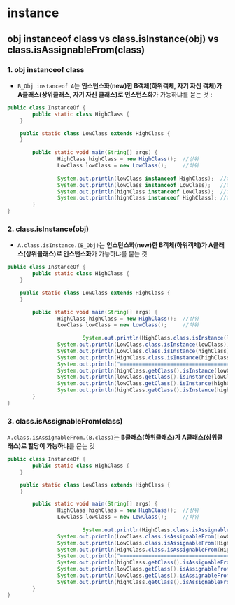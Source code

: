 # instance

## obj instanceof class vs class.isInstance(obj) vs class.isAssignableFrom(class)

### 1. obj instanceof class

- `B_Obj instanceof A`는 **인스턴스화(new)한 B객체(하위객체, 자기 자신 객체)가 A클래스(상위클래스, 자기 자신 클래스)로 인스턴스화**가 가능하냐를 묻는 것
:
```java
public class InstanceOf {
		public static class HighClass {
    }

    public static class LowClass extends HighClass {
    }

		public static void main(String[] args) {
		        HighClass highClass = new HighClass();  //상위
		        LowClass lowClass = new LowClass();     //하위
		
		        System.out.println(lowClass instanceof HighClass);  //true
		        System.out.println(lowClass instanceof LowClass);   //true
		        System.out.println(highClass instanceof LowClass);  //false
		        System.out.println(highClass instanceof HighClass); //true
		}
}
```

### 2. class.isInstance(obj)

- `A.class.isInstance.(B_Obj)`는 **인스턴스화(new)한 B객체(하위객체)가 A클래스(상위클래스)로 인스턴스화**가 가능하냐를 묻는 것

```java
public class InstanceOf {
		public static class HighClass {
    }

    public static class LowClass extends HighClass {
    }

		public static void main(String[] args) {
		        HighClass highClass = new HighClass();  //상위
		        LowClass lowClass = new LowClass();     //하위
		
						System.out.println(HighClass.class.isInstance(lowClass));   //true
		        System.out.println(LowClass.class.isInstance(lowClass));    //true
		        System.out.println(LowClass.class.isInstance(highClass));   //false
		        System.out.println(HighClass.class.isInstance(highClass));  //true
		        System.out.println("====================================");
		        System.out.println(highClass.getClass().isInstance(lowClass));  //true
		        System.out.println(lowClass.getClass().isInstance(lowClass));   //true
		        System.out.println(lowClass.getClass().isInstance(highClass));  //false
		        System.out.println(highClass.getClass().isInstance(highClass)); //true
		}
}
```

### 3. class.isAssignableFrom(class)

`A.class.isAssignableFrom.(B.class)`는 **B클래스(하위클래스)가 A클래스(상위클래스)로 할당이 가능하냐**를 묻는 것

```java
public class InstanceOf {
		public static class HighClass {
    }

    public static class LowClass extends HighClass {
    }

		public static void main(String[] args) {
		        HighClass highClass = new HighClass();  //상위
		        LowClass lowClass = new LowClass();     //하위
		
						System.out.println(HighClass.class.isAssignableFrom(LowClass.class));   //true
		        System.out.println(LowClass.class.isAssignableFrom(LowClass.class));    //true
		        System.out.println(LowClass.class.isAssignableFrom(HighClass.class));   //false
		        System.out.println(HighClass.class.isAssignableFrom(HighClass.class));  //true
		        System.out.println("====================================");
		        System.out.println(highClass.getClass().isAssignableFrom(LowClass.class));  //true
		        System.out.println(lowClass.getClass().isAssignableFrom(LowClass.class));   //true
		        System.out.println(lowClass.getClass().isAssignableFrom(HighClass.class));  //false
		        System.out.println(highClass.getClass().isAssignableFrom(HighClass.class)); //true
		}
}
```